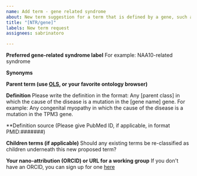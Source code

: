 ```yaml
---
name: Add term - gene related syndrome
about: New term suggestion for a term that is defined by a gene, such as NAA10-related syndrome
title: "[NTR/gene]"
labels: New term request
assignees: sabrinatoro

---
```


**Preferred gene-related syndrome label**
For example: NAA10-related syndrome

**Synonyms**

**Parent term (use [OLS](https://www.ebi.ac.uk/ols/ontologies/mondo), or your favorite ontology browser)**

**Definition**
Please write the definition in the format: Any [parent class] in which the cause of the disease is a mutation in the [gene name] gene. For example: Any congenital myopathy in which the cause of the disease is a mutation in the TPM3 gene.


**Definition source (Please give PubMed ID, if applicable, in format PMID:#######)

**Children terms (if applicable)** Should any existing terms be re-classified as children underneath this new proposed term? 

**Your nano-attribution (ORCID) or URL for a working group**
If you don't have an ORCID, you can sign up for one [here](https://orcid.org/)

